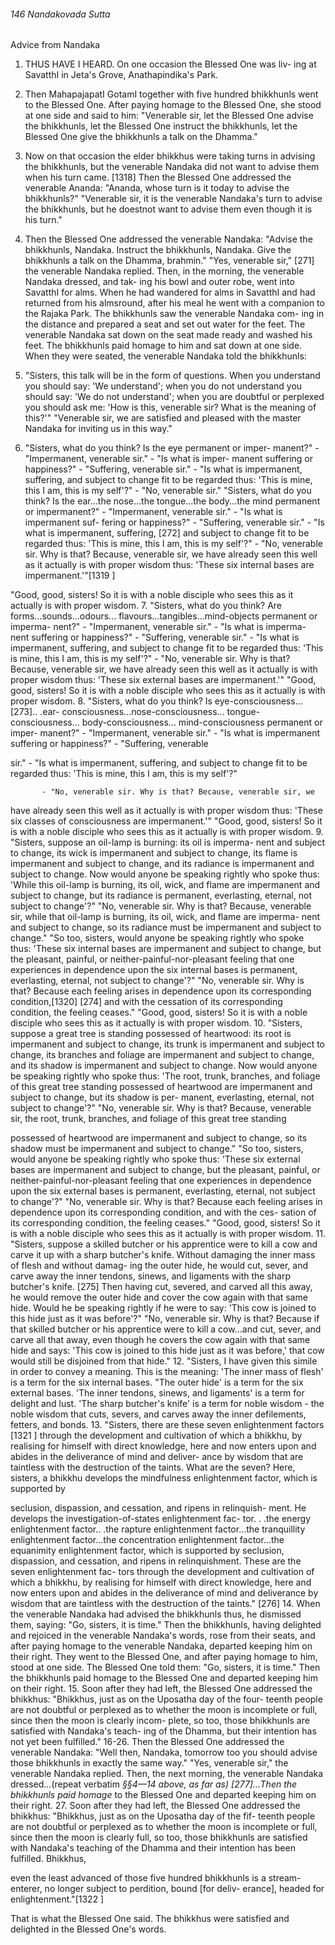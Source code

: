 ###### 146 Nandakovada Sutta

 Advice from Nandaka

1. THUS HAVE I HEARD. On one occasion the Blessed One was liv-
ing at SavatthI in Jeta's Grove, Anathapindika's Park.
2. Then MahapajapatI GotamI together with five hundred
bhikkhunls went to the Blessed One. After paying homage to
the Blessed One, she stood at one side and said to him:
"Venerable sir, let the Blessed One advise the bhikkhunls, let the
Blessed One instruct the bhikkhunls, let the Blessed One give
the bhikkhunls a talk on the Dhamma."
3. Now on that occasion the elder bhikkhus were taking turns
in advising the bhikkhunls, but the venerable Nandaka did not
want to advise them when his turn came. [1318] Then the Blessed
One addressed the venerable Ananda: "Ananda, whose turn is it
today to advise the bhikkhunls?"
"Venerable sir, it is the venerable Nandaka's turn to advise the
bhikkhunls, but he doestnot want to advise them even though it
is his turn."
4. Then the Blessed One addressed the venerable Nandaka:
"Advise the bhikkhunls, Nandaka. Instruct the bhikkhunls,
Nandaka. Give the bhikkhunls a talk on the Dhamma, brahmin."
"Yes, venerable sir," [271] the venerable Nandaka replied.
Then, in the morning, the venerable Nandaka dressed, and tak-
ing his bowl and outer robe, went into SavatthI for alms. When
he had wandered for alms in SavatthI and had returned from his
almsround, after his meal he went with a companion to the
Rajaka Park. The bhikkhunls saw the venerable Nandaka com-
ing in the distance and prepared a seat and set out water for the
feet. The venerable Nandaka sat down on the seat made ready
and washed his feet. The bhikkhunls paid homage to him and
sat down at one side. When they were seated, the venerable
Nandaka told the bhikkhunls:

5. "Sisters, this talk will be in the form of questions. When you
understand you should say: 'We understand'; when you do not
understand you should say: 'We do not understand'; when you
are doubtful or perplexed you should ask me: 'How is this,
venerable sir? What is the meaning of this?'"
"Venerable sir, we are satisfied and pleased with the master
Nandaka for inviting us in this way."
6. "Sisters, what do you think? Is the eye permanent or imper-
manent?" - "Impermanent, venerable sir." - "Is what is imper-
manent suffering or happiness?" - "Suffering, venerable sir." -
"Is what is impermanent, suffering, and subject to change fit to
be regarded thus: 'This is mine, this I am, this is my self'?" -
"No, venerable sir."
"Sisters, what do you think? Is the ear...the nose...the
tongue...the body...the mind permanent or impermanent?" -
"Impermanent, venerable sir." - "Is what is impermanent suf-
fering or happiness?" - "Suffering, venerable sir." - "Is what is
impermanent, suffering, [272] and subject to change fit to be
regarded thus: 'This is mine, this I am, this is my self'?" - "No,
venerable sir. Why is that? Because, venerable sir, we have
already seen this well as it actually is with proper wisdom thus:
'These six internal bases are impermanent.'"[1319 ]

"Good, good, sisters! So it is with a noble disciple who sees
this as it actually is with proper wisdom.
7. "Sisters, what do you think? Are forms...sounds...odours...
flavours...tangibles...mind-objects permanent or imperma-
nent?" - "Impermanent, venerable sir." - "Is what is imperma-
nent suffering or happiness?" - "Suffering, venerable sir." - "Is
what is impermanent, suffering, and subject to change fit to be
regarded thus: 'This is mine, this I am, this is my self'?" - "No,
venerable sir. Why is that? Because, venerable sir, we have
already seen this well as it actually is with proper wisdom thus:
'These six external bases are impermanent.'"
"Good, good, sisters! So it is with a noble disciple who sees
this as it actually is with proper wisdom.
8. "Sisters, what do you think? Is eye-consciousness... [273].. .ear-
consciousness...nose-consciousness... tongue-consciousness...
body-consciousness... mind-consciousness permanent or imper-
manent?" - "Impermanent, venerable sir." - "Is what is
impermanent suffering or happiness?" - "Suffering, venerable

sir." - "Is what is impermanent, suffering, and subject to change
fit to be regarded thus: 'This is mine, this I am, this is my self'?"

           - "No, venerable sir. Why is that? Because, venerable sir, we
have already seen this well as it actually is with proper wisdom
thus: 'These six classes of consciousness are impermanent.'"
"Good, good, sisters! So it is with a noble disciple who sees
this as it actually is with proper wisdom.
9. "Sisters, suppose an oil-lamp is burning: its oil is imperma-
nent and subject to change, its wick is impermanent and subject
to change, its flame is impermanent and subject to change, and
its radiance is impermanent and subject to change. Now would
anyone be speaking rightly who spoke thus: 'While this oil-lamp
is burning, its oil, wick, and flame are impermanent and subject
to change, but its radiance is permanent, everlasting, eternal, not
subject to change'?"
"No, venerable sir. Why is that? Because, venerable sir, while
that oil-lamp is burning, its oil, wick, and flame are imperma-
nent and subject to change, so its radiance must be impermanent
and subject to change."
"So too, sisters, would anyone be speaking rightly who spoke
thus: 'These six internal bases are impermanent and subject to
change, but the pleasant, painful, or neither-painful-nor-pleasant
feeling that one experiences in dependence upon the six internal
bases is permanent, everlasting, eternal, not subject to change'?"
"No, venerable sir. Why is that? Because each feeling arises in
dependence upon its corresponding condition,[1320] [274] and with
the cessation of its corresponding condition, the feeling ceases."
"Good, good, sisters! So it is with a noble disciple who sees
this as it actually is with proper wisdom.
10. "Sisters, suppose a great tree is standing possessed of
heartwood: its root is impermanent and subject to change, its
trunk is impermanent and subject to change, its branches and
foliage are impermanent and subject to change, and its shadow
is impermanent and subject to change. Now would anyone be
speaking rightly who spoke thus: 'The root, trunk, branches,
and foliage of this great tree standing possessed of heartwood
are impermanent and subject to change, but its shadow is per-
manent, everlasting, eternal, not subject to change'?"
"No, venerable sir. Why is that? Because, venerable sir, the
root, trunk, branches, and foliage of this great tree standing

possessed of heartwood are impermanent and subject to change,
so its shadow must be impermanent and subject to change."
"So too, sisters, would anyone be speaking rightly who spoke
thus: 'These six external bases are impermanent and subject to
change, but the pleasant, painful, or neither-painful-nor-pleasant
feeling that one experiences in dependence upon the six external
bases is permanent, everlasting, eternal, not subject to change'?"
"No, venerable sir. Why is that? Because each feeling arises in
dependence upon its corresponding condition, and with the ces-
sation of its corresponding condition, the feeling ceases."
"Good, good, sisters! So it is with a noble disciple who sees
this as it actually is with proper wisdom.
11. "Sisters, suppose a skilled butcher or his apprentice were
to kill a cow and carve it up with a sharp butcher's knife.
Without damaging the inner mass of flesh and without damag-
ing the outer hide, he would cut, sever, and carve away the
inner tendons, sinews, and ligaments with the sharp butcher's
knife. [275] Then having cut, severed, and carved all this away,
he would remove the outer hide and cover the cow again with
that same hide. Would he be speaking rightly if he were to say:
'This cow is joined to this hide just as it was before'?"
"No, venerable sir. Why is that? Because if that skilled butcher
or his apprentice were to kill a cow...and cut, sever, and carve
all that away, even though he covers the cow again with that
same hide and says: 'This cow is joined to this hide just as it was
before,' that cow would still be disjoined from that hide."
12. "Sisters, I have given this simile in order to convey a
meaning. This is the meaning: 'The inner mass of flesh' is a term
for the six internal bases. "The outer hide' is a term for the six
external bases. 'The inner tendons, sinews, and ligaments' is a
term for delight and lust. 'The sharp butcher's knife' is a term
for noble wisdom - the noble wisdom that cuts, severs, and
carves away the inner defilements, fetters, and bonds.
13. "Sisters, there are these seven enlightenment factors [1321 ]
through the development and cultivation of which a bhikkhu,
by realising for himself with direct knowledge, here and now
enters upon and abides in the deliverance of mind and deliver-
ance by wisdom that are taintless with the destruction of the
taints. What are the seven? Here, sisters, a bhikkhu develops
the mindfulness enlightenment factor, which is supported by

seclusion, dispassion, and cessation, and ripens in relinquish-
ment. He develops the investigation-of-states enlightenment fac-
tor. . .the energy enlightenment factor.. .the rapture enlightenment
factor...the tranquillity enlightenment factor...the concentration
enlightenment factor...the equanimity enlightenment factor,
which is supported by seclusion, dispassion, and cessation, and
ripens in relinquishment. These are the seven enlightenment fac-
tors through the development and cultivation of which a
bhikkhu, by realising for himself with direct knowledge, here
and now enters upon and abides in the deliverance of mind and
deliverance by wisdom that are taintless with the destruction of
the taints." [276]
14. When the venerable Nandaka had advised the bhikkhunls
thus, he dismissed them, saying: "Go, sisters, it is time." Then
the bhikkhunls, having delighted and rejoiced in the venerable
Nandaka's words, rose from their seats, and after paying
homage to the venerable Nandaka, departed keeping him on
their right. They went to the Blessed One, and after paying
homage to him, stood at one side. The Blessed One told them:
"Go, sisters, it is time." Then the bhikkhunls paid homage to the
Blessed One and departed keeping him on their right.
15. Soon after they had left, the Blessed One addressed the
bhikkhus: "Bhikkhus, just as on the Uposatha day of the four-
teenth people are not doubtful or perplexed as to whether the
moon is incomplete or full, since then the moon is clearly incom-
plete, so too, those bhikkhunls are satisfied with Nandaka's teach-
ing of the Dhamma, but their intention has not yet been fulfilled."
16-26. Then the Blessed One addressed the venerable
Nandaka: "Well then, Nandaka, tomorrow too you should
advise those bhikkhunls in exactly the same way."
"Yes, venerable sir," the venerable Nandaka replied. Then, the
next morning, the venerable Nandaka dressed...(repeat verbatim
_§§4—14 above, as far as) [277]...Then the bhikkhunls paid homage_
to the Blessed One and departed keeping him on their right.
27. Soon after they had left, the Blessed One addressed the
bhikkhus: "Bhikkhus, just as on the Uposatha day of the fif-
teenth people are not doubtful or perplexed as to whether the
moon is incomplete or full, since then the moon is clearly full, so
too, those bhikkhunls are satisfied with Nandaka's teaching of
the Dhamma and their intention has been fulfilled. Bhikkhus,

even the least advanced of those five hundred bhikkhunls is a
stream-enterer, no longer subject to perdition, bound [for deliv-
erance], headed for enlightenment."[1322 ]

That is what the Blessed One said. The bhikkhus were satisfied
and delighted in the Blessed One's words.
